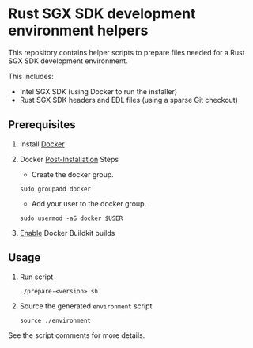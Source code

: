 # Rust SGX SDK development environment helpers

This repository contains helper scripts to prepare files needed for a Rust SGX SDK development environment.

This includes:

* Intel SGX SDK (using Docker to run the installer)
* Rust SGX SDK headers and EDL files (using a sparse Git checkout)

## Prerequisites

1. Install [Docker](https://docs.docker.com/get-docker/)
2. Docker [Post-Installation](https://docs.docker.com/engine/install/linux-postinstall/) Steps
    * Create the docker group.

    ```
    sudo groupadd docker
    ```

    * Add your user to the docker group.

    ```
    sudo usermod -aG docker $USER
    ```

3. [Enable](https://docs.docker.com/develop/develop-images/build_enhancements/#to-enable-buildkit-builds) Docker Buildkit builds

## Usage

1. Run script
    ```
    ./prepare-<version>.sh
    ```
2. Source the generated `environment` script
    ```
    source ./environment
    ```

See the script comments for more details.
